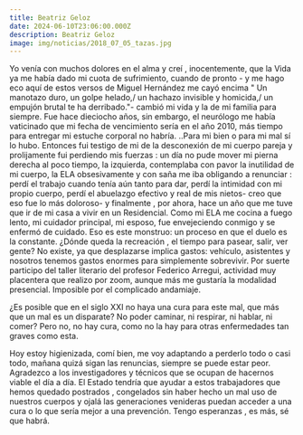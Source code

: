 ```yaml
---
title: Beatriz Geloz
date: 2024-06-10T23:06:00.000Z
description: Beatriz Geloz
image: img/noticias/2018_07_05_tazas.jpg
---
```

Yo venía con muchos dolores en el alma y creí , inocentemente, que la Vida ya me había dado mi cuota de sufrimiento, cuando de pronto - y me hago eco aquí de estos versos de Miguel Hernández me cayó encima " Un manotazo duro, un golpe helado,/ un hachazo invisible y homicida,/ un empujón brutal te ha derribado."- cambió mi vida y la de mi familia para siempre. Fue hace dieciocho años, sin embargo, el neurólogo me había vaticinado que mi fecha de vencimiento sería en el año 2010, más tiempo para entregar mi estuche corporal no habría. ..Para mi bien o para mi mal sí lo hubo. Entonces fui testigo de mi de la desconexión de mi cuerpo pareja y prolijamente fui perdiendo mis fuerzas  : un día no pude mover mi pierna derecha al poco tiempo, la izquierda, contemplaba con pavor la inutilidad de mi cuerpo, la ELA  obsesivamente y con saña me iba obligando a renunciar : perdí el trabajo cuando tenía aún tanto para dar, perdí la intimidad con mi propio cuerpo, perdí el abuelazgo efectivo y real de mis nietos- creo que eso fue lo más doloroso- y finalmente , por ahora, hace un año que me tuve que ir de mi casa a vivir en un Residencial. Como mi ELA me cocina a fuego lento, mi cuidador principal, mi esposo, fue envejeciendo conmigo y se enfermó de cuidado. Eso es este monstruo: un proceso en que el duelo es la constante. ¿Dónde queda la recreación , el tiempo para pasear, salir, ver gente? No existe, ya que desplazarse implica gastos: vehículo, asistentes y nosotros tenemos gastos enormes para simplemente sobrevivir. Por suerte  participo del taller literario del profesor Federico Arregui, actividad muy placentera que realizo por zoom, aunque más me gustaría la modalidad presencial. Imposible por el complicado andamiaje.

¿Es posible  que en el siglo XXI no haya una cura para este mal, que más que un mal es un disparate? No poder caminar, ni respirar, ni hablar, ni comer? Pero no, no hay cura, como no la hay para otras enfermedades tan graves como esta.

Hoy estoy higienizada, comí bien, me voy adaptando a perderlo todo o casi todo, mañana quizá sigan las renuncias, siempre se puede estar peor. Agradezco a los investigadores y técnicos que se ocupan de hacernos viable el día a día. El Estado tendría que ayudar a estos trabajadores que hemos quedado postrados , congelados sin haber hecho un mal uso de nuestros cuerpos y ojalá las generaciones venideras puedan acceder a una cura o lo que sería mejor a una prevención. Tengo esperanzas , es más, sé que habrá.
